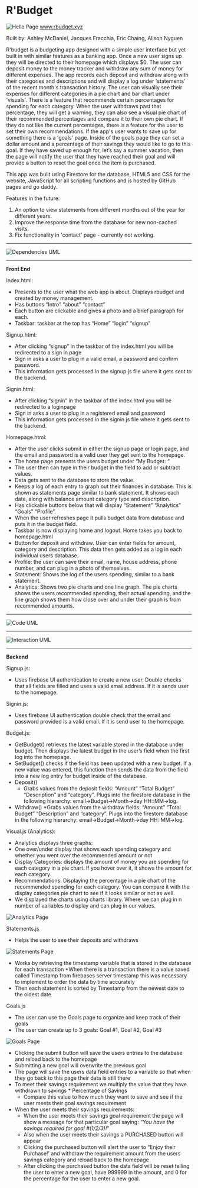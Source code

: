 # R'Budget
![Hello Page](https://i.imgur.com/dZNVa7q.png)
www.rbudget.xyz

Built by: Ashley McDaniel, Jacques Fracchia, Eric Chaing, Alison Nyguen

R'budget is a budgeting app designed with a simple user interface but yet built in with similar features as a banking app. Once a new user signs up they will be directed to their homepage which displays $0. The user can deposit money to the money tracker and withdraw any sum of money for different expenses. The app records each deposit and withdraw along with their categories and descriptions and will display a log under 'statements' of the recent month's transaction history. The user can visually see their expenses for different categories in a pie chart and bar chart under 'visuals'. There is a feature that recommends certain percentages for spending for each category. When the user withdraws past that percentage, they will get a warning, they can also see a visual pie chart of their recommended percentages and compare it to their own pie chart. If they do not like the current percentages, there is a feature for the user to set their own recommendations. If the app's user wants to save up for something there is a 'goals' page. Inside of the goals page they can set a dollar amount and a percentage of their savings they would like to go to this goal. If they have saved up enough for, let’s say a summer vacation, then the page will notify the user that they have reached their goal and will provide a button to reset the goal once the item is purchased.

This app was built using Firestore for the database, HTML5 and CSS for the website, JavaScript for all scripting functions and is hosted by GitHub pages and go daddy.

Features in the future: 
1. An option to view statements from different months out of the year for different years.
2. Improve the response time from the database for new non-cached visits. 
3. Fix functionality in 'contact' page - currently not working.
_________________________________
![Dependencies UML](https://i.imgur.com/QJ1owtI.png)
_________________________________
**Front End**

Index.html:
* Presents to the user what the web app is about. Displays rbudget and created by money management.
* Has buttons “Intro” “about” “contact”
* Each button are clickable and gives a photo and a brief paragraph for each.
* Taskbar: taskbar at the top has “Home” “login” “signup”

Signup.html:
* After clicking “signup” in the taskbar of the index.html you will be redirected to a sign in page
* Sign in asks a user to plug in a valid email, a password and confirm password.
* This information gets processed in the signup.js file where it gets sent to the backend.

Signin.html:
* After clicking “signin” in the taskbar of the index.html you will be redirected to a loginpage
* Sign in asks a user to plug in a registered email and password
* This information gets processed in the signin.js file where it gets sent to the backend.

Homepage.html:
* After the user clicks submit in either the signup page or login page, and the email and password is a valid user they get sent to the homepage.
* The home page presents the users budget under “My Budget: “
* The user then can type in their budget in the field to add or subtract values. 
* Data gets sent to the database to store the value.
* Keeps a log of each entry to graph out their finances in database. This is shown as statements page similar to bank statement. It shows each date, along with balance amount category type and description.
*	Has clickable buttons below that will display “Statement” “Analytics” “Goals” “Profile”. 
*	When the user refreshes page it pulls budget data from database and puts it in the budget field. 
*	Taskbar is now displaying home and logout. Home takes you back to homepage.html
*	Button for deposit and withdraw. User can enter fields for amount, category and description. This data then gets added as a log in each individual users database. 
*	Profile: the user can save their email, name, house address, phone number, and can plug in a photo of themselves.
*	Statement: Shows the log of the users spending, similar to a bank statement.
*	Analytics: Shows two pie charts and one line graph. The pie charts shows the users recommended spending, their actual spending, and the line graph shows them how close over and under their graph is from recommended amounts.
_________________________________________
![Code UML](https://i.imgur.com/aZZ5RbV.png)
_________________________________________
![Interaction UML](https://i.imgur.com/wcM5aZ6.png)
_________________________________________
**Backend**

Signup.js:
* Uses firebase UI authentication to create a new user. Double checks that all fields are filled and uses a valid email address. If it is sends user to the homepage.

Signin.js:
* Uses firebase UI authentication double check that the email and password provided is a valid email. If it is send user to the homepage.

Budget.js:
* GetBudget() retrieves the latest variable stored in the database under budget. Then displays the latest budget in the user’s field when the first log into the homepage.
* SetBudget() checks if the field has been updated with a new budget. If a new value was entered, this function then sends the data from the field into a new log entry for budget inside of the database. 
* Deposit()
  * Grabs values from the deposit fields: “Amount” “Total Budget” “Description”  and “category”. Plugs into the firestore database in the following hierarchy: email->Budget->Month->day HH::MM->log.
* Withdraw()
  *Grabs values from the withdraw fields: “Amount” “Total Budget” “Description”  and “category”. Plugs into the firestore database in the following hierarchy: email->Budget->Month->day HH::MM->log.

Visual.js (Analytics):
*	Analytics displays three graphs:
  * One over/under display that shows each spending category and whether you went over the recommended amount or not
  * Display Categories: displays the amount of money you are spending for each category in a pie chart. If you hover over it, it shows the amount for each category.
  * Recommendations: Displaying the percentage in a pie chart of the recommended spending for each category. You can compare it with the display categories pie chart   to see if it looks similar or not as well. 
  * We displayed the charts using charts library. Where we can plug in n number of variables to display and can plug in our values. 

![Analytics Page](https://i.imgur.com/IMEY18G.png)

 Statements.js
* Helps the user to see their deposits and withdraws

![Statements Page](https://i.imgur.com/V04l3vm.png)

* Works by retrieving the timestamp variable that is stored in the database for each transaction
*When there is a transaction there is a value saved called Timestamp from firebases server timestamp this was necessary to implement to order the data by time accurately 
* Then each statement is sorted by Timestamp from the newest date to the oldest date

Goals.js
* The user can use the Goals page to organize and keep track of their goals
* The user can create up to 3 goals: Goal #1, Goal #2, Goal #3

![Goals Page](https://i.imgur.com/AcRRmTS.png)
  
* Clicking the submit button will save the users entries to the database and reload back to the homepage
* Submitting a new goal will overwrite the previous goal
* The page will save the users data field entries to a variable so that when they go back to this page their data is still there
* To meet their savings requirement we multiply the value that they have withdrawn to savings * Percentage of Savings 
  * Compare this value to how much they want to save and see if the user meets their goal savings requirement
* When the user meets their savings requirements:
  * When the user meets their savings goal requirement the page will show a message for that particular goal saying: “*You have the savings required for goal #(1/2/3)!*”
  * Also when the user meets their savings a PURCHASED button will appear 
  * Clicking the purchased button will  alert the user to “Enjoy their Purchase!’ and withdraw the requirement amount from the users savings category and reload back to the homepage
  * After clicking the purchased button the data field will be reset telling the user to enter a new goal, have 999999 in the amount, and 0 for the percentage for the user to enter a new goal.
